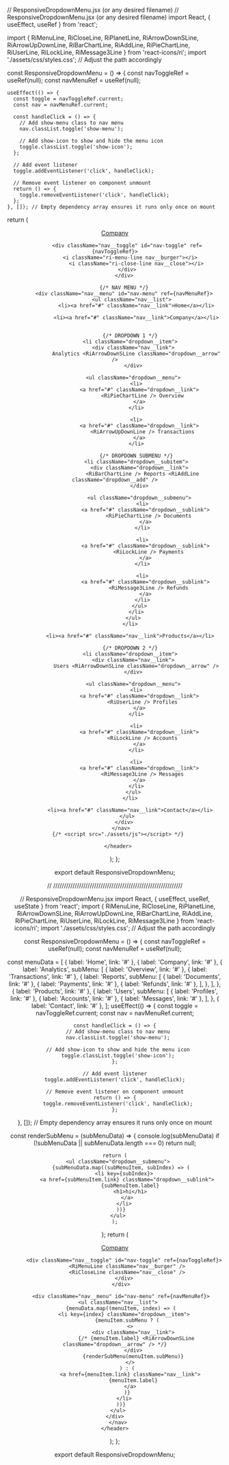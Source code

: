 // ResponsiveDropdownMenu.jsx (or any desired filename)
// ResponsiveDropdownMenu.jsx (or any desired filename)
import React, { useEffect, useRef } from 'react';

import { RiMenuLine, RiCloseLine, RiPlanetLine, RiArrowDownSLine, RiArrowUpDownLine, RiBarChartLine, RiAddLine, RiPieChartLine, RiUserLine, RiLockLine, RiMessage3Line } from 'react-icons/ri';
import './assets/css/styles.css'; // Adjust the path accordingly

const ResponsiveDropdownMenu = () => {
    const navToggleRef = useRef(null);
    const navMenuRef = useRef(null);
  
    useEffect(() => {
      const toggle = navToggleRef.current;
      const nav = navMenuRef.current;
  
      const handleClick = () => {
        // Add show-menu class to nav menu
        nav.classList.toggle('show-menu');
  
        // Add show-icon to show and hide the menu icon
        toggle.classList.toggle('show-icon');
      };
  
      // Add event listener
      toggle.addEventListener('click', handleClick);
  
      // Remove event listener on component unmount
      return () => {
        toggle.removeEventListener('click', handleClick);
      };
    }, []); // Empty dependency array ensures it runs only once on mount
  return (
      <header className="header">
        <nav className="nav container">
          <div className="nav__data">
            <a href="#" className="nav__logo">
              <RiPlanetLine /> Company
            </a>

            <div className="nav__toggle" id="nav-toggle" ref={navToggleRef}>
              <i className="ri-menu-line nav__burger"></i>
                  <i className="ri-close-line nav__close"></i>
            </div>
          </div>

          {/* NAV MENU */}
          <div className="nav__menu" id="nav-menu" ref={navMenuRef}>
               <ul className="nav__list">
                  <li><a href="#" className="nav__link">Home</a></li>

                  <li><a href="#" className="nav__link">Company</a></li>


              {/* DROPDOWN 1 */}
              <li className="dropdown__item">
                <div className="nav__link">
                  Analytics <RiArrowDownSLine className="dropdown__arrow" />
                </div>

                <ul className="dropdown__menu">
                  <li>
                    <a href="#" className="dropdown__link">
                      <RiPieChartLine /> Overview
                    </a>
                  </li>

                  <li>
                    <a href="#" className="dropdown__link">
                      <RiArrowUpDownLine /> Transactions
                    </a>
                  </li>

                  {/* DROPDOWN SUBMENU */}
                  <li className="dropdown__subitem">
                    <div className="dropdown__link">
                      <RiBarChartLine /> Reports <RiAddLine className="dropdown__add" />
                    </div>

                    <ul className="dropdown__submenu">
                      <li>
                        <a href="#" className="dropdown__sublink">
                          <RiPieChartLine /> Documents
                        </a>
                      </li>

                      <li>
                        <a href="#" className="dropdown__sublink">
                          <RiLockLine /> Payments
                        </a>
                      </li>

                      <li>
                        <a href="#" className="dropdown__sublink">
                          <RiMessage3Line /> Refunds
                        </a>
                      </li>
                    </ul>
                  </li>
                </ul>
              </li>

              <li><a href="#" className="nav__link">Products</a></li>

              {/* DROPDOWN 2 */}
              <li className="dropdown__item">
                <div className="nav__link">
                  Users <RiArrowDownSLine className="dropdown__arrow" />
                </div>

                <ul className="dropdown__menu">
                  <li>
                    <a href="#" className="dropdown__link">
                      <RiUserLine /> Profiles
                    </a>
                  </li>

                  <li>
                    <a href="#" className="dropdown__link">
                      <RiLockLine /> Accounts
                    </a>
                  </li>

                  <li>
                    <a href="#" className="dropdown__link">
                      <RiMessage3Line /> Messages
                    </a>
                  </li>
                </ul>
              </li>

              <li><a href="#" className="nav__link">Contact</a></li>
            </ul>
          </div>
        </nav>
      {/* <script src="./assets/js"></script> */}

      </header>

  );
};

export default ResponsiveDropdownMenu;

//
////////////////////////////////////////////////////////////


// ResponsiveDropdownMenu.jsx
import React, { useEffect, useRef, useState } from 'react';
import { RiMenuLine, RiCloseLine, RiPlanetLine, RiArrowDownSLine, RiArrowUpDownLine, RiBarChartLine, RiAddLine, RiPieChartLine, RiUserLine, RiLockLine, RiMessage3Line } from 'react-icons/ri';
import './assets/css/styles.css'; // Adjust the path accordingly

const ResponsiveDropdownMenu = () => {
  const navToggleRef = useRef(null);
  const navMenuRef = useRef(null);

  const menuData = [
    { label: 'Home', link: '#' },
    { label: 'Company', link: '#' },
    {
      label: 'Analytics',
      subMenu: [
        { label: 'Overview', link: '#' },
        { label: 'Transactions', link: '#' },
        {
          label: 'Reports',
          subMenu: [
            { label: 'Documents', link: '#' },
            { label: 'Payments', link: '#' },
            { label: 'Refunds', link: '#' },
          ],
        },
      ],
    },
    { label: 'Products', link: '#' },
    {
      label: 'Users',
      subMenu: [
        { label: 'Profiles', link: '#' },
        { label: 'Accounts', link: '#' },
        { label: 'Messages', link: '#' },
      ],
    },
    { label: 'Contact', link: '#' },
  ];
  useEffect(() => {
    const toggle = navToggleRef.current;
    const nav = navMenuRef.current;

    const handleClick = () => {
      // Add show-menu class to nav menu
      nav.classList.toggle('show-menu');

      // Add show-icon to show and hide the menu icon
      toggle.classList.toggle('show-icon');
    };

    // Add event listener
    toggle.addEventListener('click', handleClick);

    // Remove event listener on component unmount
    return () => {
      toggle.removeEventListener('click', handleClick);
    };
  }, []); // Empty dependency array ensures it runs only once on mount

  const renderSubMenu = (subMenuData) => {
    console.log(subMenuData)
    if (!subMenuData || subMenuData.length === 0) return null;

    return (
      <ul className="dropdown__submenu">
        {subMenuData.map((subMenuItem, subIndex) => (
          <li key={subIndex}>
            <a href={subMenuItem.link} className="dropdown__sublink">
              {subMenuItem.label}
              <h1>hi</h1>
            </a>
          </li>
        ))}
      </ul>
    );
  };
  return (
    <header className="header">
      <nav className="nav container">
        <div className="nav__data">
          <a href="#" className="nav__logo">
            <RiPlanetLine /> Company
          </a>

          <div className="nav__toggle" id="nav-toggle" ref={navToggleRef}>
            <RiMenuLine className="nav__burger" />
            <RiCloseLine className="nav__close" />
          </div>
        </div>

        <div className="nav__menu" id="nav-menu" ref={navMenuRef}>
      <ul className="nav__list">
        {menuData.map((menuItem, index) => (
          <li key={index} className="dropdown__item">
            {menuItem.subMenu ? (
              <>
                <div className="nav__link">
                  {/* {menuItem.label} <RiArrowDownSLine className="dropdown__arrow" /> */}
                </div>
                {renderSubMenu(menuItem.subMenu)}
              </>
            ) : (
              <a href={menuItem.link} className="nav__link">
                {menuItem.label}
              </a>
            )}
          </li>
        ))}
      </ul>
    </div>
      </nav>
    </header>
  );
};

export default ResponsiveDropdownMenu;
